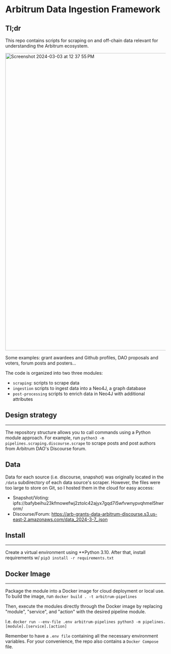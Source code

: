 # Arbitrum Data Ingestion Framework

## Tl;dr 

This repo contains scripts for scraping on and off-chain data relevant for understanding the Arbitrum ecosystem.

<img width="932" alt="Screenshot 2024-03-03 at 12 37 55 PM" src="https://github.com/jchanolm/arbitrum-data/assets/160365885/c90054de-498b-4094-aaa3-7cdd4333d8c2">


Some examples: grant awardees and Github profiles, DAO proposals and voters, forum posts and posters...

The code is organized into two three modules:
- `scraping`: scripts to scrape data
- `ingestion` scripts to ingest data into a Neo4J, a graph database
- `post-processing` scripts to enrich data in Neo4J with additional attributes


## Design strategy
---- 
The repository structure allows you to call commands using a Python module approach. 
For example, run `python3 -m pipelines.scraping.discourse.scrape` 
to scrape posts and post authors from Arbitrum DAO's Discourse forum.

## Data

Data for each source (i.e. discourse, snapshot) was originally located in the `/data` subdirectory of each data source's scraper. However, the files were too large to store on Git, so I hosted them in the cloud for easy access:
- Snapshot/Voting: ipfs://bafybeihu23kfmowefwj2ztolc42ajyx7gqd7i5wfvwnypvqhmel5hwrorm/
- Discourse/Forum: https://arb-grants-data-arbitrum-discourse.s3.us-east-2.amazonaws.com/data_2024-3-7_.json


## Install
---- 
Create a virtual environment using **Python 3.10. 
After that, install requirements w/ `pip3 install -r requirements.txt`


## Docker Image
-----
Package the module into a Docker image for cloud deployment or local use. 
To build the image, run 
`docker build . -t arbitrum-pipelines`
 
Then, execute the modules directly through the Docker image 
by replacing "module", "service", and "action" with the desired pipeline module. 

I.e.  `docker run --env-file .env arbitrum-pipelines python3 -m pipelines.[module].[service].[action]`

Remember to have a `.env file` containing all the necessary environment variables. 
For your convenience, the repo also contains a `Docker Compose` file. 









